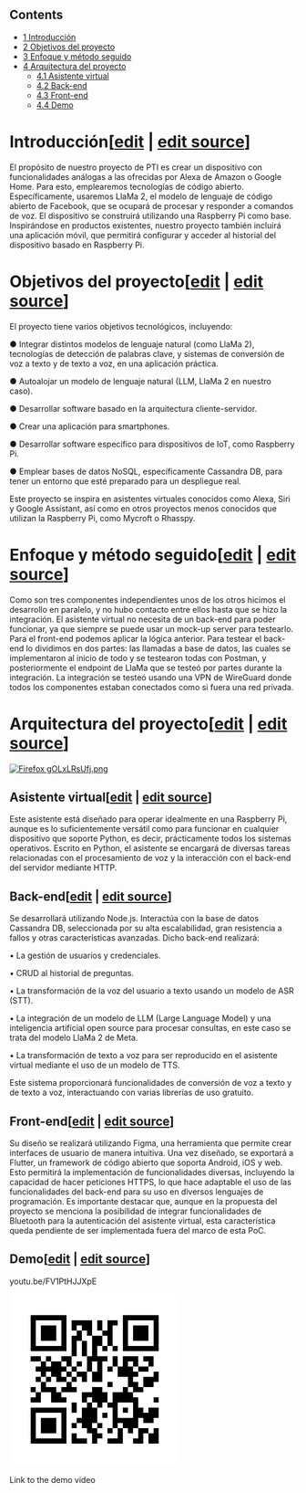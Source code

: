 ## Contents

* [1 Introducción](#Introducci.C3.B3n)
* [2 Objetivos del proyecto](#Objetivos_del_proyecto)
* [3 Enfoque y método seguido](#Enfoque_y_m.C3.A9todo_seguido)
* [4 Arquitectura del proyecto](#Arquitectura_del_proyecto)
  + [4.1 Asistente virtual](#Asistente_virtual)
  + [4.2 Back-end](#Back-end)
  + [4.3 Front-end](#Front-end)
  + [4.4 Demo](#Demo)

# Introducción[[edit](/pti/index.php?title=Categor%C3%ADa:Elira&veaction=edit&section=1 "Edit section: Introducción") | [edit source](/pti/index.php?title=Categor%C3%ADa:Elira&action=edit&section=1 "Edit section: Introducción")]

El propósito de nuestro proyecto de PTI es crear un dispositivo con funcionalidades análogas a las ofrecidas por Alexa de Amazon o Google Home. Para esto, emplearemos tecnologías de código abierto. Específicamente, usaremos LlaMa 2, el modelo de lenguaje de código abierto de Facebook, que se ocupará de procesar y responder a comandos de voz. El dispositivo se construirá utilizando una Raspberry Pi como base.
Inspirándose en productos existentes, nuestro proyecto también incluirá una aplicación móvil, que permitirá configurar y acceder al historial del dispositivo basado en Raspberry Pi.

# Objetivos del proyecto[[edit](/pti/index.php?title=Categor%C3%ADa:Elira&veaction=edit&section=2 "Edit section: Objetivos del proyecto") | [edit source](/pti/index.php?title=Categor%C3%ADa:Elira&action=edit&section=2 "Edit section: Objetivos del proyecto")]

El proyecto tiene varios objetivos tecnológicos, incluyendo:

● Integrar distintos modelos de lenguaje natural (como LlaMa 2), tecnologías de detección de palabras clave, y sistemas de conversión de voz a texto y de texto a voz, en una aplicación práctica.

● Autoalojar un modelo de lenguaje natural (LLM, LlaMa 2 en nuestro caso).

● Desarrollar software basado en la arquitectura cliente-servidor.

● Crear una aplicación para smartphones.

● Desarrollar software específico para dispositivos de IoT, como Raspberry Pi.

● Emplear bases de datos NoSQL, específicamente Cassandra DB, para tener un entorno que esté preparado para un despliegue real.

Este proyecto se inspira en asistentes virtuales conocidos como Alexa, Siri y Google Assistant, así como en otros proyectos menos conocidos que utilizan la Raspberry Pi, como Mycroft o Rhasspy.

# Enfoque y método seguido[[edit](/pti/index.php?title=Categor%C3%ADa:Elira&veaction=edit&section=3 "Edit section: Enfoque y método seguido") | [edit source](/pti/index.php?title=Categor%C3%ADa:Elira&action=edit&section=3 "Edit section: Enfoque y método seguido")]

Como son tres componentes independientes unos de los otros hicimos el desarrollo en paralelo, y no hubo contacto entre ellos hasta que se hizo la integración. El asistente virtual no necesita de un back-end para poder funcionar, ya que siempre se puede usar un mock-up server para testearlo. Para el front-end podemos aplicar la lógica anterior. Para testear el back-end lo dividimos en dos partes: las llamadas a base de datos, las cuales se implementaron al inicio de todo y se testearon todas con Postman, y posteriormente el endpoint de LlaMa que se testeó por partes durante la integración. La integración se testeó usando una VPN de WireGuard donde todos los componentes estaban conectados como si
fuera una red privada.

# Arquitectura del proyecto[[edit](/pti/index.php?title=Categor%C3%ADa:Elira&veaction=edit&section=4 "Edit section: Arquitectura del proyecto") | [edit source](/pti/index.php?title=Categor%C3%ADa:Elira&action=edit&section=4 "Edit section: Arquitectura del proyecto")]

[![Firefox gOLxLRsUfj.png](images/Firefox\_gOLxLRsUfj.png)](/pti/index.php/File:Firefox_gOLxLRsUfj.png)

## Asistente virtual[[edit](/pti/index.php?title=Categor%C3%ADa:Elira&veaction=edit&section=5 "Edit section: Asistente virtual") | [edit source](/pti/index.php?title=Categor%C3%ADa:Elira&action=edit&section=5 "Edit section: Asistente virtual")]

Este asistente está diseñado para operar idealmente en una Raspberry Pi, aunque es lo suficientemente versátil como para funcionar en cualquier dispositivo que soporte Python, es decir, prácticamente todos los sistemas operativos.
Escrito en Python, el asistente se encargará de diversas tareas relacionadas con el procesamiento de voz y la interacción con el back-end del servidor mediante HTTP.

## Back-end[[edit](/pti/index.php?title=Categor%C3%ADa:Elira&veaction=edit&section=6 "Edit section: Back-end") | [edit source](/pti/index.php?title=Categor%C3%ADa:Elira&action=edit&section=6 "Edit section: Back-end")]

Se desarrollará utilizando Node.js. Interactúa con la base de datos Cassandra DB,
seleccionada por su alta escalabilidad, gran resistencia a fallos y otras características
avanzadas. Dicho back-end realizará:

• La gestión de usuarios y credenciales.

• CRUD al historial de preguntas.

• La transformación de la voz del usuario a texto usando un modelo de ASR (STT).

• La integración de un modelo de LLM (Large Language Model) y una inteligencia artificial open source para procesar consultas, en este caso se trata del modelo LlaMa 2 de Meta.

• La transformación de texto a voz para ser reproducido en el asistente virtual mediante el uso de un modelo de TTS.

Este sistema proporcionará funcionalidades de conversión de voz a texto y de texto a voz, interactuando con varias librerías de uso gratuito.

## Front-end[[edit](/pti/index.php?title=Categor%C3%ADa:Elira&veaction=edit&section=7 "Edit section: Front-end") | [edit source](/pti/index.php?title=Categor%C3%ADa:Elira&action=edit&section=7 "Edit section: Front-end")]

Su diseño se realizará utilizando Figma, una herramienta que permite crear interfaces de usuario de manera intuitiva. Una vez diseñado, se exportará a Flutter, un framework de código abierto que soporta Android, iOS y web. Esto permitirá la implementación de funcionalidades diversas, incluyendo la capacidad de hacer peticiones HTTPS, lo que hace adaptable el uso de las funcionalidades del back-end para su uso en diversos lenguajes de programación.
Es importante destacar que, aunque en la propuesta del proyecto se menciona la posibilidad de integrar funcionalidades de Bluetooth para la autenticación del asistente virtual, esta característica queda pendiente de ser implementada fuera del marco de esta PoC.

## Demo[[edit](/pti/index.php?title=Categor%C3%ADa:Elira&veaction=edit&section=8 "Edit section: Demo") | [edit source](/pti/index.php?title=Categor%C3%ADa:Elira&action=edit&section=8 "Edit section: Demo")]

youtu.be/FV1PtHJJXpE

[![](images/Frame.png)](/pti/index.php/File:Frame.png)

Link to the demo video